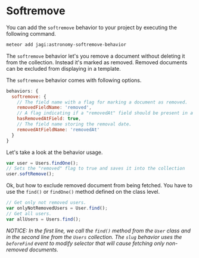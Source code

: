 # Softremove

You can add the `softremove` behavior to your project by executing the following command.

```sh
meteor add jagi:astronomy-softremove-behavior
```

The `softremove` behavior let's you remove a document without deleting it from the collection. Instead it's marked as removed. Removed documents can be excluded from displaying in a template.

The `softremove` behavior comes with following options.

```js
behaviors: {
  softremove: {
    // The field name with a flag for marking a document as removed.
    removedFieldName: 'removed',
    // A flag indicating if a "removedAt" field should be present in a document.
    hasRemovedAtField: true,
    // The field name storing the removal date.
    removedAtFieldName: 'removedAt'
  }
}
```

Let's take a look at the behavior usage.

```js
var user = Users.findOne();
// Sets the "removed" flag to true and saves it into the collection
user.softRemove();
```

Ok, but how to exclude removed document from being fetched. You have to use the `find()` or `findOne()` method defined on the class level.

```js
// Get only not removed users.
var onlyNotRemovedUsers = User.find();
// Get all users.
var allUsers = Users.find();
```

*NOTICE: In the first line, we call the `find()` method from the `User` class and in the second line from the `Users` collection. The `slug` behavior uses the `beforeFind` event to modify selector that will cause fetching only non-removed documents.*